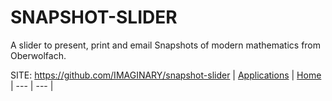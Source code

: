# SNAPSHOT-SLIDER

 A slider to present, print and email Snapshots of modern mathematics from Oberwolfach.

 SITE: https://github.com/IMAGINARY/snapshot-slider
 | [Applications](https://portable-linux-apps.github.io/apps.html) | [Home](https://portable-linux-apps.github.io)
 | --- | --- |
